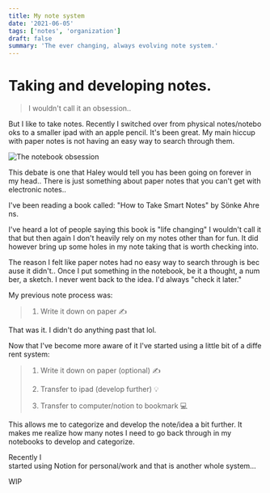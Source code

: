 ```yaml
---
title: My note system
date: '2021-06-05'
tags: ['notes', 'organization']
draft: false
summary: 'The ever changing, always evolving note system.'
---
```


# Taking and developing notes.

> I wouldn't call it an obsession.. 

But I like to take notes. Recently I switched over from physical notes/notebooks to a smaller ipad with an apple pencil. It's been great. My main hiccup with paper notes is not having an easy way to search through them.

![The notebook obsession](/static/images/notes/notesPoll.png)

This debate is one that Haley would tell you has been going on forever in my head.. There is just something about paper notes that you can't get with electronic notes..

I've been reading a book called: "How to Take Smart Notes" by Sönke Ahrens.

I've heard a lot of people saying this book is "life changing" I wouldn't call it that but then again I don't heavily rely on my notes other than for fun. It did however bring up some holes in my note taking that is worth checking into.

The reason I felt like paper notes had no easy way to search through is because it didn't.. Once I put something in the notebook, be it a thought, a number, a sketch. I never went back to the idea. I'd always "check it later."

My previous note process was:

> 1. Write it down on paper ✍️

That was it. I didn't do anything past that lol.

Now that I've become more aware of it I've started using a little bit of a different system:

> 1. Write it down on paper (optional) ✍️
>
> 2. Transfer to ipad (develop further) 💡
>
> 3. Transfer to computer/notion to bookmark 💻

This allows me to categorize and develop the note/idea a bit further. It makes me realize how many notes I need to go back through in my notebooks to develop and categorize.

Recently I started using Notion for personal/work and that is another whole system...

WIP